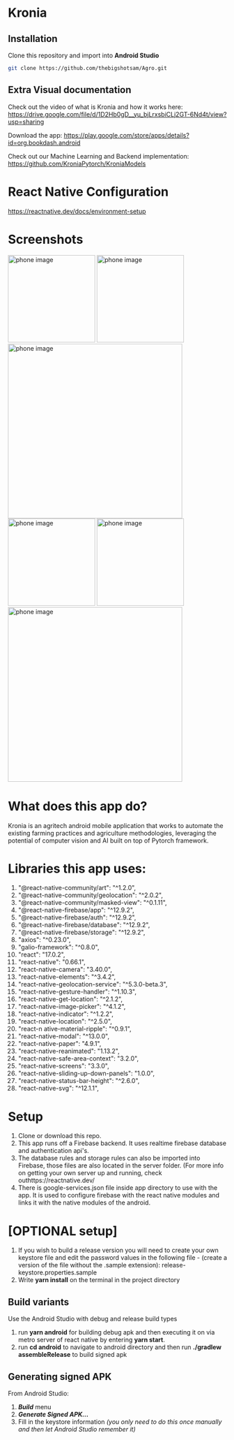 # Kronia

## Installation
Clone this repository and import into **Android Studio**
```bash
git clone https://github.com/thebigshotsam/Agro.git
```

## Extra Visual documentation

Check out the video of what is Kronia and how it works here: https://drive.google.com/file/d/1D2Hb0gD__yu_bjLrxsbiCLj2GT-6Nd4t/view?usp=sharing

Download the app: https://play.google.com/store/apps/details?id=org.bookdash.android

Check out our Machine Learning and Backend implementation: https://github.com/KroniaPytorch/KroniaModels

# React Native Configuration 
https://reactnative.dev/docs/environment-setup


# Screenshots
<img src="Screenshots/Screenshot (10).png" alt="phone image" width="200px" />
<img src="Screenshots/Screenshot (11).png" alt="phone image" width="200px" />
<img src="Screenshots/Screenshot (12).png" alt="phone image" width="400px" />
<img src="Screenshots/Screenshot (13).png" alt="phone image" width="200px" />
<img src="Screenshots/Screenshot (14).png" alt="phone image" width="200px" />
<img src="Screenshots/Screenshot (15).png" alt="phone image" width="400px" />


# What does this app do?
Kronia is an agritech android mobile application that works to automate the existing farming practices and agriculture methodologies, leveraging the potential of computer vision and AI built on top of Pytorch framework.


# Libraries this app uses:

1. "@react-native-community/art": "^1.2.0",
2. "@react-native-community/geolocation": "^2.0.2",
3. "@react-native-community/masked-view": "^0.1.11",
4. "@react-native-firebase/app": "^12.9.2",
5. "@react-native-firebase/auth": "^12.9.2",
6. "@react-native-firebase/database": "^12.9.2",
7. "@react-native-firebase/storage": "^12.9.2",
8. "axios": "^0.23.0",
9. "galio-framework": "^0.8.0",
10. "react": "17.0.2",
11. "react-native": "0.66.1",
12. "react-native-camera": "3.40.0",
13. "react-native-elements": "^3.4.2",
14. "react-native-geolocation-service": "^5.3.0-beta.3",
15. "react-native-gesture-handler": "^1.10.3",
16. "react-native-get-location": "^2.1.2",
17. "react-native-image-picker": "^4.1.2",
18. "react-native-indicator": "^1.2.2",
19. "react-native-location": "^2.5.0",
20. "react-n ative-material-ripple": "^0.9.1",
21. "react-native-modal": "^13.0.0",
22. "react-native-paper": "4.9.1",
23. "react-native-reanimated": "1.13.2",
24. "react-native-safe-area-context": "3.2.0",
25. "react-native-screens": "3.3.0",
26. "react-native-sliding-up-down-panels": "1.0.0",
27. "react-native-status-bar-height": "^2.6.0",
28. "react-native-svg": "^12.1.1",


# Setup

1. Clone or download this repo.
2. This app runs off a Firebase backend. It uses realtime firebase database and authentication api's. 
3. The database rules and storage rules can also be imported into Firebase, those files are also located in the server folder. 
(For more info on getting your own server up and running, check outhttps://reactnative.dev/
4. There is google-services.json file inside app directory to use with the app. It is used to configure firebase with the react native modules and links it with the native modules of the android. 


# [OPTIONAL setup] 
1. If you wish to build a release version you will need to create your own keystore file and edit the password values in the following file - (create a version of the file without the .sample extension): release-keystore.properties.sample
2. Write **yarn install** on the terminal in the project directory
## Build variants
Use the Android Studio  with debug and release build types

1. run **yarn android** for building debug apk and then executing it on via metro server of react native by entering **yarn start**.
2. run **cd android** to navigate to android directory and then run **./gradlew assembleRelease** to build signed apk


## Generating signed APK
From Android Studio:
1. ***Build*** menu
2. ***Generate Signed APK...***
3. Fill in the keystore information *(you only need to do this once manually and then let Android Studio remember it)*

